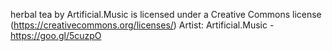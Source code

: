 


herbal tea by Artificial.Music  is licensed under a Creative Commons license (https://creativecommons.org/licenses/)
Artist: Artificial.Music - https://goo.gl/5cuzpO